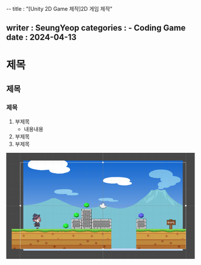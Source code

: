 --
title : "[Unity 2D Game 제작]2D 게임 제작"

writer : SeungYeop
categories :
	- Coding Game
date : 2024-04-13
--
# 제목
## 제목
### 제목
1. 부제목
	- 내용내용 
2. 부제목
3. 부제목

![enter image description here](https://github.com/Seung8521/Seung8521.github.io/blob/b0da79152e12b8142dab09d6b6f76dbaaabbbe73/imgs/01.png?raw=true)